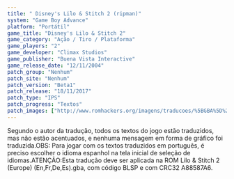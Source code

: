```yaml
---
title: " Disney's Lilo & Stitch 2 (ripman)"
system: "Game Boy Advance"
platform: "Portátil"
game_title: "Disney's Lilo & Stitch 2"
game_category: "Ação / Tiro / Plataforma"
game_players: "2"
game_developer: "Climax Studios"
game_publisher: "Buena Vista Interactive"
game_release_date: "12/11/2004"
patch_group: "Nenhum"
patch_site: "Nenhum"
patch_version: "Beta1"
patch_release: "18/11/2017"
patch_type: "IPS"
patch_progress: "Textos"
patch_images: ["http://www.romhackers.org/imagens/traducoes/%5BGBA%5D%20Lilo%20&%20Stitch%202%20-%20ripman%20-%201.png","http://www.romhackers.org/imagens/traducoes/%5BGBA%5D%20Lilo%20&%20Stitch%202%20-%20ripman%20-%202.png","http://www.romhackers.org/imagens/traducoes/%5BGBA%5D%20Lilo%20&%20Stitch%202%20-%20ripman%20-%203.png"]
---
```

Segundo o autor da tradução, todos os textos do jogo estão traduzidos, mas não estão acentuados, e nenhuma mensagem em forma de gráfico foi traduzida.OBS: Para jogar com os textos traduzidos em português, é preciso escolher o idioma espanhol na tela inicial de seleção de idiomas.ATENÇÃO:Esta tradução deve ser aplicada na ROM Lilo & Stitch 2 (Europe) (En,Fr,De,Es).gba, com código BLSP e com CRC32 A88587A6.